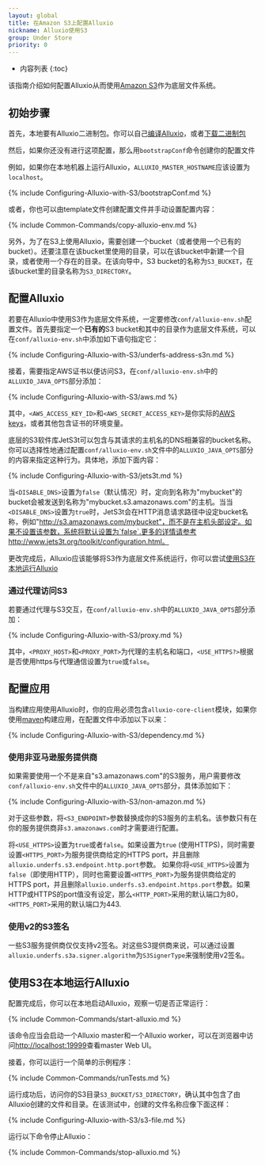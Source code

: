 ```yaml
---
layout: global
title: 在Amazon S3上配置Alluxio
nickname: Alluxio使用S3
group: Under Store
priority: 0
---
```


* 内容列表
{:toc}

该指南介绍如何配置Alluxio从而使用[Amazon S3](https://aws.amazon.com/s3/)作为底层文件系统。

## 初始步骤

首先，本地要有Alluxio二进制包。你可以自己[编译Alluxio](Building-Alluxio-Master-Branch.html)，或者[下载二进制包](Running-Alluxio-Locally.html)

然后，如果你还没有进行这项配置，那么用`bootstrapConf`命令创建你的配置文件

例如，如果你在本地机器上运行Alluxio，`ALLUXIO_MASTER_HOSTNAME`应该设置为`localhost`。

{% include Configuring-Alluxio-with-S3/bootstrapConf.md %}

或者，你也可以由template文件创建配置文件并手动设置配置内容：

{% include Common-Commands/copy-alluxio-env.md %}

另外，为了在S3上使用Alluxio，需要创建一个bucket（或者使用一个已有的bucket）。还要注意在该bucket里使用的目录，可以在该bucket中新建一个目录，或者使用一个存在的目录。在该向导中，S3 bucket的名称为`S3_BUCKET`，在该bucket里的目录名称为`S3_DIRECTORY`。

## 配置Alluxio

若要在Alluxio中使用S3作为底层文件系统，一定要修改`conf/alluxio-env.sh`配置文件。首先要指定一个**已有的**S3 bucket和其中的目录作为底层文件系统，可以在`conf/alluxio-env.sh`中添加如下语句指定它：

{% include Configuring-Alluxio-with-S3/underfs-address-s3n.md %}

接着，需要指定AWS证书以便访问S3，在`conf/alluxio-env.sh`中的`ALLUXIO_JAVA_OPTS`部分添加：

{% include Configuring-Alluxio-with-S3/aws.md %}

其中，`<AWS_ACCESS_KEY_ID>`和`<AWS_SECRET_ACCESS_KEY>`是你实际的[AWS keys](https://aws.amazon.com/developers/access-keys)，或者其他包含证书的环境变量。

底层的S3软件库JetS3t可以包含与其请求的主机名的DNS相兼容的bucket名称。你可以选择性地通过配置`conf/alluxio-env.sh`文件中的`ALLUXIO_JAVA_OPTS`部分的内容来指定这种行为。具体地，添加下面内容：

{% include Configuring-Alluxio-with-S3/jets3t.md %}

当`<DISABLE_DNS>`设置为`false`（默认情况）时，定向到名称为"mybucket"的bucket会被发送到名称为"mybucket.s3.amazonaws.com"的主机。当当`<DISABLE_DNS>`设置为`true`时，JetS3t会在HTTP消息请求路径中设定bucket名称，例如"http://s3.amazonaws.com/mybucket"，而不是在主机头部设定。如果不设置该参数，系统将默认设置为`false`.更多的详情请参考http://www.jets3t.org/toolkit/configuration.html。

更改完成后，Alluxio应该能够将S3作为底层文件系统运行，你可以尝试[使用S3在本地运行Alluxio](#running-alluxio-locally-with-s3)

### 通过代理访问S3

若要通过代理与S3交互，在`conf/alluxio-env.sh`中的`ALLUXIO_JAVA_OPTS`部分添加：

{% include Configuring-Alluxio-with-S3/proxy.md %}

其中，`<PROXY_HOST>`和`<PROXY_PORT>`为代理的主机名和端口，`<USE_HTTPS?>`根据是否使用https与代理通信设置为`true`或`false`。

## 配置应用

当构建应用使用Alluxio时，你的应用必须包含`alluxio-core-client`模块，如果你使用[maven](https://maven.apache.org/)构建应用，在配置文件中添加以下以来：

{% include Configuring-Alluxio-with-S3/dependency.md %}

### 使用非亚马逊服务提供商

如果需要使用一个不是来自"s3.amazonaws.com"的S3服务，用户需要修改`conf/alluxio-env.sh`文件中的`ALLUXIO_JAVA_OPTS`部分，具体添加如下：

{% include Configuring-Alluxio-with-S3/non-amazon.md %}

对于这些参数，将`<S3_ENDPOINT>`参数替换成你的S3服务的主机名。该参数只有在你的服务提供商非`s3.amazonaws.com`时才需要进行配置。

将`<USE_HTTPS>`设置为`true`或者`false`。如果设置为`true` (使用HTTPS)，同时需要设置`<HTTPS_PORT>`为服务提供商给定的HTTPS port，并且删除`alluxio.underfs.s3.endpoint.http.port`参数。 如果你将`<USE_HTTPS>`设置为`false`（即使用HTTP），同时也需要设置`<HTTPS_PORT>`为服务提供商给定的HTTPS port，并且删除`alluxio.underfs.s3.endpoint.https.port`参数。如果HTTP或HTTPS的port值没有设定，那么`<HTTP_PORT>`采用的默认端口为80，`<HTTPS_PORT>`采用的默认端口为443.

### 使用v2的S3签名

一些S3服务提供商仅仅支持v2签名。对这些S3提供商来说，可以通过设置`alluxio.underfs.s3a.signer.algorithm`为`S3SignerType`来强制使用v2签名。

## 使用S3在本地运行Alluxio

配置完成后，你可以在本地启动Alluxio，观察一切是否正常运行：

{% include Common-Commands/start-alluxio.md %}

该命令应当会启动一个Alluxio master和一个Alluxio worker，可以在浏览器中访问[http://localhost:19999](http://localhost:19999)查看master Web UI。

接着，你可以运行一个简单的示例程序：

{% include Common-Commands/runTests.md %}

运行成功后，访问你的S3目录`S3_BUCKET/S3_DIRECTORY`，确认其中包含了由Alluxio创建的文件和目录。在该测试中，创建的文件名称应像下面这样：

{% include Configuring-Alluxio-with-S3/s3-file.md %}

运行以下命令停止Alluxio：

{% include Common-Commands/stop-alluxio.md %}
